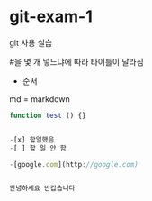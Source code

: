 ﻿# git-exam-1
git 사용 실습

#을 몇 개 넣느냐에 따라 타이틀이 달라짐
- 순서

md = markdown 

```javascript
function test () {}


-[x] 할일했음
-[ ] 할 일 안 함

-[google.com](http://google.com)


안녕하세요 반갑습니다

